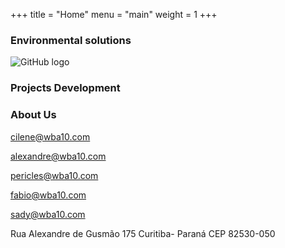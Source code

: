 +++
title = "Home"
menu = "main"
weight = 1
+++

### Environmental solutions

![GitHub logo](/images/florestatropicalalter.jpg)

### Projects Development

### About Us

cilene@wba10.com

alexandre@wba10.com

pericles@wba10.com

fabio@wba10.com

sady@wba10.com

Rua Alexandre de Gusmão 175 Curitiba- Paraná
CEP 82530-050
